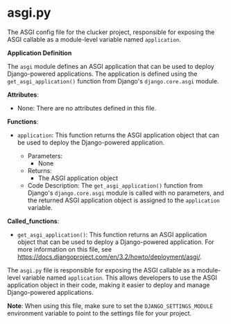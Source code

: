 # asgi.py

The ASGI config file for the clucker project, responsible for exposing the ASGI callable as a module-level variable named ``application``.

**Application Definition**

The `asgi` module defines an ASGI application that can be used to deploy Django-powered applications. The application is defined using the `get_asgi_application()` function from Django's `django.core.asgi` module.

**Attributes**:

* None: There are no attributes defined in this file.

**Functions**:

* `application`: This function returns the ASGI application object that can be used to deploy the Django-powered application.

    - Parameters:
        * None
    - Returns:
        * The ASGI application object
    - Code Description: The `get_asgi_application()` function from Django's `django.core.asgi` module is called with no parameters, and the returned ASGI application object is assigned to the `application` variable.

**Called_functions**:

* `get_asgi_application()`: This function returns an ASGI application object that can be used to deploy a Django-powered application. For more information on this file, see https://docs.djangoproject.com/en/3.2/howto/deployment/asgi/.

The `asgi.py` file is responsible for exposing the ASGI callable as a module-level variable named ``application``. This allows developers to use the ASGI application object in their code, making it easier to deploy and manage Django-powered applications.

**Note**: When using this file, make sure to set the `DJANGO_SETTINGS_MODULE` environment variable to point to the settings file for your project.